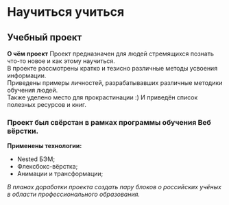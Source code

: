 # Научиться учиться  
    
## Учебный проект  
  
__О чём проект__
Проект предназначен для людей стремящихся познать что-то новое и как этому научиться.  
В проекте рассмотрены кратко и тезисно различные методы усвоения информации.  
Приведены примеры личностей, разрабатывавших различные методики обучения людей.  
Также уделено место для прокрастинации :) И приведён список полезных ресурсов и книг.

### Проект был свёрстан в рамках программы обучения Веб вёрстки.  
__Применены технологии:__
* Nested БЭМ;
* Флексбокс-вёрстка;
* Анимации и трансформации;

_В планах доработки проекта создать пару блоков о российских учёных в области профессионального образования._